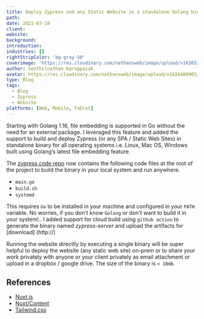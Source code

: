 ```yaml
---
title: Deploy Zypress and any Static Website in a standalone Golang binary
path: 
date: 2021-07-18
client: 
website: 
background: 
introduction: 
industries: []
rightStripColor: 'bg-gray-50'
coverimage: 'https://res.cloudinary.com/nathansweb/image/upload/v1626527779/gophers/docker_whale-transparent-bg.png'
author: Senthilnathan Karuppaiah
avatar: https://res.cloudinary.com/nathansweb/image/upload/v1626488903/profile/Senthil-profile-picture-01_al07i5.jpg
type: Blog
tags:
  - Blog
  - Zypress
  - Website
platforms: [Web, Mobile, Tablet]
---
```


Starting with Golang 1.16, file embedding is supported in Go without the need for an external package. I leveraged this feature and added the support to build and deploy Zypress (or any SPA / Static Web Sites) in standalone binary for all operating systems i.e. Linux, Mac OS, Windows built using Golang’s latest file embedding feature. 

<!--more-->

The [zypress code repo](https://github.com/senthilsweb/zypress) now contains the following code files at the root of the project to build the binary in your local system and run anywhere. 

* `main.go`
* `build.sh`
* `systemd`

This requires `Go` to be installed in your machine and configured in your `PATH` variable. No worries, if you don't know `Golang` or don't want to build it in your system!.. I added support for cloud build using `github action` to generate the binary named *zypress-server* and upload the artifacts for [download] (http://)

Running the website directlly by executing a single binary will be super helpful to deploy the website (any static web site) on-prem or to share your work privately with anyone or your client privately as email attachment or upload in a dropbox / google drive. The size of the binary is `< 10mb`.



## References

* [Nuxt.js](https://nuxtjs.org/)
* [Nuxt/Content](https://content.nuxtjs.org/)
* [Tailwind.css](https://tailwindcss.com/)